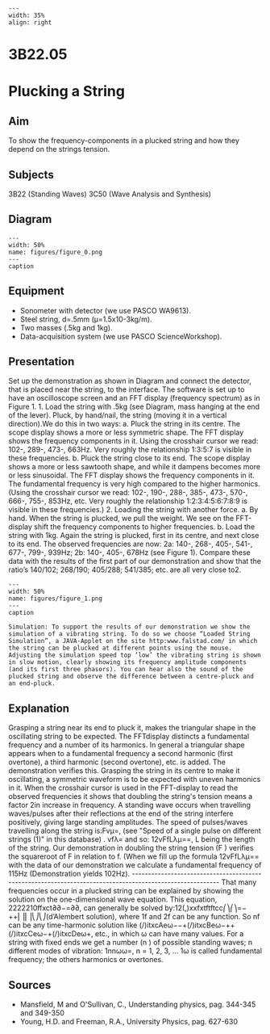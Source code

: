 
```{figure} /figures/busy.png
---
width: 35%
align: right
```
# 3B22.05 
  # Plucking a String 
     
  
## Aim   
 To show the frequency-components in a plucked string and how they depend on the strings tension.    
  
## Subjects   
 3B22 (Standing Waves) 3C50 (Wave Analysis and Synthesis)   
  
## Diagram   
   
```{figure} figures/figure_0.png  
---  
width: 50%  
name: figures/figure_0.png  
---  
caption  
``` 
     
  
## Equipment   
 
 *  Sonometer with detector (we use PASCO WA9613). 
 *  Steel string, d=.5mm (μ=1.5x10-3kg/m). 
 *  Two masses (.5kg and 1kg). 
 *  Data-acquisition system (we use PASCO ScienceWorkshop).
      
  
## Presentation   
 Set up the demonstration as shown in Diagram and connect the detector, that is placed near the string, to the interface. The software is set up to have an oscilloscope screen and an FFT display (frequency spectrum) as in Figure 1. 1. Load the string with .5kg (see Diagram, mass hanging at the end of the lever). Pluck, by hand/nail, the string (moving it in a vertical direction).We do this in two ways:  a.  Pluck the string in its centre. The scope display shows a more or less symmetric shape. The FFT display shows the frequency components in it. Using the crosshair cursor we read: 102-, 289-,  473-, 663Hz. Very roughly the relationship 1:3:5:7 is visible in these frequencies. b. Pluck the string close to its end.  The scope display shows a more or less sawtooth shape, and while it dampens becomes more or less sinusoidal. The FFT display shows the frequency components in it. The fundamental frequency is very high compared to the higher harmonics. (Using the crosshair cursor we read: 102-, 190-, 288-, 385-, 473-, 570-, 666-, 755-, 853Hz, etc. Very roughly the relationship 1:2:3:4:5:6:7:8:9 is visible in these frequencies.) 2. Loading the string with another force.       a.  By hand. When the string is plucked, we pull the weight. We see on the FFT-display shift the frequency components to higher frequencies.       b. Load the string with 1kg. Again the string is plucked, first in its centre, and next close to its end. The observed frequencies are now: 2a: 140-, 268-, 405-, 541-, 677-, 799-, 939Hz; 2b: 140-, 405-, 678Hz (see Figure 1). Compare these data with the results of the first part of our demonstration and show that the ratio’s 140/102; 268/190; 405/288; 541/385; etc. are all very close to2.   
```{figure} figures/figure_1.png  
---  
width: 50%  
name: figures/figure_1.png  
---  
caption  
``` 
    Simulation: To support the results of our demonstration we show the simulation of a vibrating string. To do so we choose “Loaded String Simulation”, a JAVA-Applet on the site http:www.falstad.com/ in which the string can be plucked at different points using the mouse. Adjusting the simulation speed top ‘low’ the vibrating string is shown in slow motion, clearly showing its frequency amplitude components (and its first three phasors). You can hear also the sound of the plucked string and observe the difference between a centre-pluck and an end-pluck.   
  
## Explanation   
 Grasping a string near its end to pluck it, makes the triangular shape in the oscillating string to be expected. The FFTdisplay distincts a fundamental frequency and a number of its harmonics. In general a triangular shape appears when to a fundamental frequency a second harmonic (first overtone), a third harmonic (second overtone), etc. is added. The demonstration verifies this. Grasping the string in its centre to make it oscillating, a symmetric waveform is to be expected with uneven harmonics in it. When the crosshair cursor is used in the FFT-display to read the observed frequencies it shows that doubling the string's tension means a factor 2in increase in frequency.  A standing wave occurs when travelling waves/pulses after their reflections at the end of the string interfere positively, giving large standing amplitudes. The speed of pulses/waves travelling along the string is:Fvμ=, (see "Speed of a single pulse on different strings (1)" in this database) . vfλ= and so: 12vFfLλμ==, L being the length of the string. Our demonstration in doubling the string tension (F ) verifies the squareroot of F  in relation to f. (When we fill up the formula 12vFfLλμ== with the data of our demonstration we calculate a fundamental frequency of 115Hz (Demonstration yields 102Hz).  --------------------------------------------------------------------------------------------------------- That many frequencies occur in a plucked string can be explained by showing the solution on the one-dimensional wave equation. This equation, 2222210ffxct∂∂−=∂∂, can generally be solved by:12(,)xxfxtftftcc⎛⎞⎛⎞=−++⎜⎟⎜⎟⎝⎠⎝⎠(d’Alembert solution), where 1f and 2f can be any function. So nf can be any time-harmonic solution like (/)itxcAeω−−+(/)itxcBeω−++(/)itxcCeω−+(/)itxcDeω+, etc., in which ω can have many values. For a string with fixed ends we get a number (n ) of possible standing waves; n different modes of vibration: 1nnωω=, n = 1, 2, 3, … 1ω is called fundamental frequency; the others harmonics or overtones.   
  
## Sources   
 
 *  Mansfield, M and O'Sullivan, C., Understanding physics, pag. 344-345 and 349-350 
 *  Young, H.D. and Freeman, R.A., University Physics, pag. 627-630
 